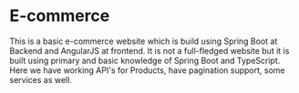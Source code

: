 # E-commerce

This is a basic e-commerce website which is build using Spring Boot at Backend and AngularJS at frontend. It is not a full-fledged website but it is built using primary and basic knowledge of Spring Boot and TypeScript. Here we have working API's for Products, have pagination support, some services as well.
